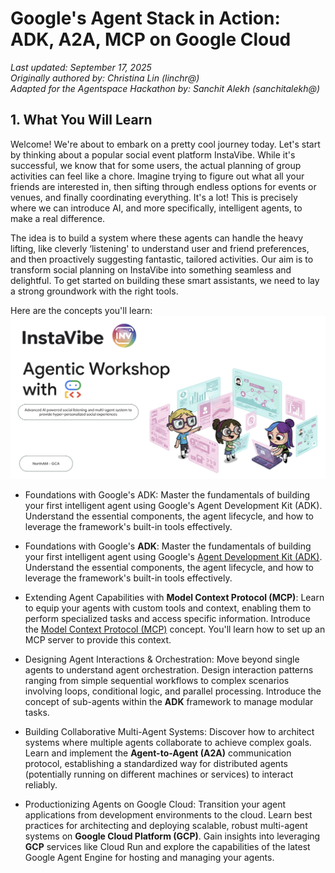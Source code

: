 # Google's Agent Stack in Action: ADK, A2A, MCP on Google Cloud
*Last updated: September 17, 2025*  
*Originally authored by: Christina Lin (linchr@)*  
*Adapted for the Agentspace Hackathon by: Sanchit Alekh (sanchitalekh@)*  



## 1. What You Will Learn
Welcome! We're about to embark on a pretty cool journey today. Let's start by thinking about a popular social event platform InstaVibe. While it's successful, we know that for some users, the actual planning of group activities can feel like a chore. Imagine trying to figure out what all your friends are interested in, then sifting through endless options for events or venues, and finally coordinating everything. It's a lot! This is precisely where we can introduce AI, and more specifically, intelligent agents, to make a real difference.

The idea is to build a system where these agents can handle the heavy lifting, like cleverly ‘listening' to understand user and friend preferences, and then proactively suggesting fantastic, tailored activities. Our aim is to transform social planning on InstaVibe into something seamless and delightful. To get started on building these smart assistants, we need to lay a strong groundwork with the right tools.

Here are the concepts you'll learn:
![Concepts](images/readme.png)

- Foundations with Google's ADK: Master the fundamentals of building your first intelligent agent using Google's Agent Development Kit (ADK). Understand the essential components, the agent lifecycle, and how to leverage the framework's built-in tools effectively.
- Foundations with Google's **ADK**: Master the fundamentals of building your first intelligent agent using Google's [Agent Development Kit (ADK)](https://google.github.io/adk-docs/). Understand the essential components, the agent lifecycle, and how to leverage the framework's built-in tools effectively.

- Extending Agent Capabilities with **Model Context Protocol (MCP)**: Learn to equip your agents with custom tools and context, enabling them to perform specialized tasks and access specific information. Introduce the [Model Context Protocol (MCP)](https://modelcontextprotocol.io/docs/getting-started/intro) concept. You'll learn how to set up an MCP server to provide this context.

- Designing Agent Interactions & Orchestration: Move beyond single agents to understand agent orchestration. Design interaction patterns ranging from simple sequential workflows to complex scenarios involving loops, conditional logic, and parallel processing. Introduce the concept of sub-agents within the **ADK** framework to manage modular tasks.

- Building Collaborative Multi-Agent Systems: Discover how to architect systems where multiple agents collaborate to achieve complex goals. Learn and implement the **Agent-to-Agent (A2A)** communication protocol, establishing a standardized way for distributed agents (potentially running on different machines or services) to interact reliably.

- Productionizing Agents on Google Cloud: Transition your agent applications from development environments to the cloud. Learn best practices for architecting and deploying scalable, robust multi-agent systems on **Google Cloud Platform (GCP)**. Gain insights into leveraging **GCP** services like Cloud Run and explore the capabilities of the latest Google Agent Engine for hosting and managing your agents.